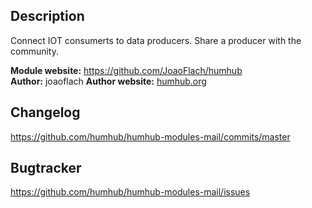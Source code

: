 ## Description

Connect IOT consumerts to data producers. Share a producer with the community.

__Module website:__ <https://github.com/JoaoFlach/humhub>   
__Author:__ joaoflach
__Author website:__ [humhub.org](http://humhub.org)

## Changelog

<https://github.com/humhub/humhub-modules-mail/commits/master>

## Bugtracker

<https://github.com/humhub/humhub-modules-mail/issues>
